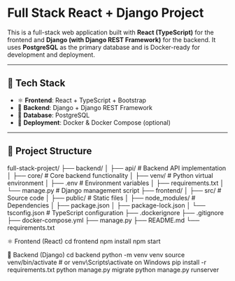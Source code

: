 # Full Stack React + Django Project

This is a full-stack web application built with **React (TypeScript)** for the frontend and **Django (with Django REST Framework)** for the backend. It uses **PostgreSQL** as the primary database and is Docker-ready for development and deployment.

---

## 🚀 Tech Stack

- ⚛️ **Frontend**: React + TypeScript + Bootstrap
- 🐍 **Backend**: Django + Django REST Framework
- 🐘 **Database**: PostgreSQL
- 🐳 **Deployment**: Docker & Docker Compose (optional)

---

## 📁 Project Structure

full-stack-project/
├── backend/
│   ├── api/           # Backend API implementation
│   ├── core/          # Core backend functionality
│   ├── venv/          # Python virtual environment
│   ├── .env           # Environment variables
│   ├── requirements.txt
│   └── manage.py      # Django management script
├── frontend/
│   ├── src/           # Source code
│   ├── public/        # Static files
│   ├── node_modules/  # Dependencies
│   ├── package.json
│   ├── package-lock.json
│   └── tsconfig.json  # TypeScript configuration
├── .dockerignore
├── .gitignore
├── docker-compose.yml
├── manage.py
├── README.md
└── requirements.txt


⚛️ Frontend (React)
cd frontend
npm install
npm start



🔧 Backend (Django)
cd backend
python -m venv venv
source venv/bin/activate  # or venv\Scripts\activate on Windows
pip install -r requirements.txt
python manage.py migrate
python manage.py runserver